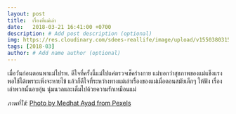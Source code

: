 ```yaml
---
layout: post
title:  เรื่องที่แม่เล่า
date:   2018-03-21 16:41:00 +0700
description: # Add post description (optional)
img: https://res.cloudinary.com/sdees-reallife/image/upload/v1550380315/pexels-photo-383568.jpg # Add image post (optional)
tags: [2018-03]
author: # Add name author (optional)
---
```

เมื่อวันก่อนตอนพาแม่ไปรพ. ดีใจที่ครั้งนี้แม่ไปแค่ตรวจเช็คร่างกาย แม่บอกว่าสุขภาพของแม่แข็งแรงพอใช้ได้เพราะเพิ่งจะหายไข้ แล้วก็ดีใจที่ระหว่างทางแม่เล่าเรื่องของแม่เมื่อตอนสมัยเด็กๆ ให้ฟัง เรื่องเล่าพวกนั้นอบอุ่น นุ่มนวลและเต็มไปด้วยความรักเหมือนแม่

*ภาพที่ใช้:* [Photo by Medhat Ayad from Pexels](https://www.pexels.com/photo/art-black-and-white-decoration-design-383568/)
